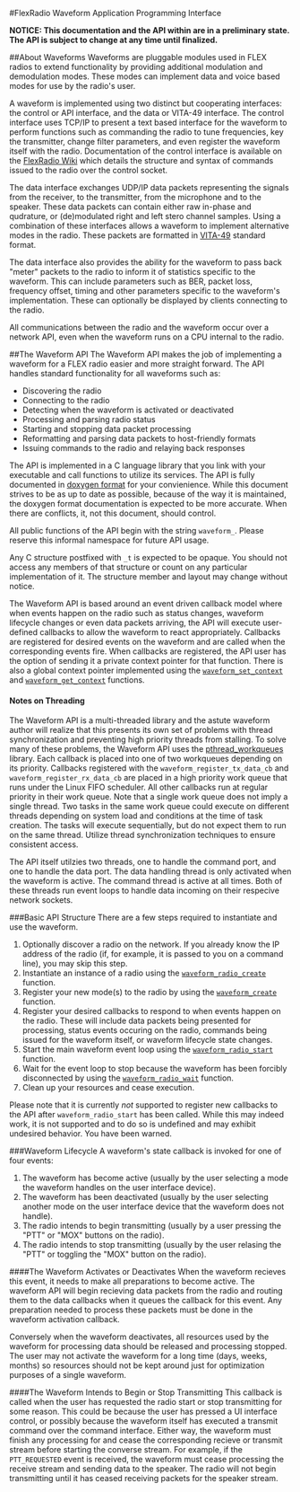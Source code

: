 #FlexRadio Waveform Application Programming Interface

**NOTICE: This documentation and the API within are in a preliminary state. The API is subject to change at any time until finalized.** 

##About Waveforms
Waveforms are pluggable modules used in FLEX radios to extend functionality by providing additional modulation and demodulation modes. These modes can implement data and voice based modes for use by the radio's user.

A waveform is implemented using two distinct but cooperating interfaces: the control or API interface, and the data or VITA-49 interface. The control interface uses TCP/IP to present a text based interface for the waveform to perform functions such as commanding the radio to tune frequencies, key the transmitter, change filter parameters, and even register the waveform itself with the radio. Documentation of the control interface is available on the [FlexRadio Wiki](http://wiki.flexradio.com/index.php?title=SmartSDR_TCP/IP_API) which details the structure and syntax of commands issued to the radio over the control socket.

The data interface exchanges UDP/IP data packets representing the signals from the receiver, to the transmitter, from the microphone and to the speaker. These data packets can contain either raw in-phase and qudrature, or (de)modulated right and left stero channel samples. Using a combination of these interfaces allows a waveform to implement alternative modes in the radio. These packets are formatted in [VITA-49](https://www.vita.com/resources/Learn/VITA49%20Brief%20for%20HPEC%209Sept2014%20Final.pptx) standard format.  

The data interface also provides the ability for the waveform to pass back "meter" packets to the radio to inform it of statistics specific to the waveform. This can include parameters such as BER, packet loss, frequency offset, timing and other parameters specific to the waveform's implementation. These can optionally be displayed by clients connecting to the radio.

All communications between the radio and the waveform occur over a network API, even when the waveform runs on a CPU internal to the radio.

##The Waveform API
The Waveform API makes the job of implementing a waveform for a FLEX radio easier and more straight forward. The API handles standard functionality for all waveforms such as:

* Discovering the radio
* Connecting to the radio
* Detecting when the waveform is activated or deactivated
* Processing and parsing radio status
* Starting and stopping data packet processing
* Reformatting and parsing data packets to host-friendly formats
* Issuing commands to the radio and relaying back responses

The API is implemented in a C language library that you link with your executable and call functions to utilize its services. The API is fully documented in [doxygen format](html/waveform__api_8h.html) for your convienience. While this document strives to be as up to date as possible, because of the way it is maintained, the doxygen format documentation is expected to be more accurate. When there are conflicts, it, not this document, should control.

All public functions of the API begin with the string `waveform_`.  Please reserve this informal namespace for future API usage.

Any C structure postfixed with `_t` is expected to be opaque. You should not access any members of that structure or count on any particular implementation of it. The structure member and layout may change without notice.

The Waveform API is based around an event driven callback model where when events happen on the radio such as status changes, waveform lifecycle changes or even data packets arriving, the API will execute user-defined callbacks to allow the waveform to react appropriately. Callbacks are registered for desired events on the waveform and are called when the corresponding events fire. When callbacks are registered, the API user has the option of sending it a private context pointer for that function. There is also a global context pointer implemented using the [`waveform_set_context`](html/waveform__api_8h.html#a417c2357020deba99e97a860c9a021a1) and [`waveform_get_context`](html/waveform__api_8h.html#a3c46e68997f0d7fafaa2011b12fea349) functions.

#### Notes on Threading
The Waveform API is a multi-threaded library and the astute waveform author will realize that this presents its own set of problems with thread synchronization and preventing high priority threads from stalling. To solve many of these problems, the Waveform API uses the [pthread_workqueues](https://github.com/mheily/libpwq) library.  Each callback is placed into one of two workqueues depending on its priority. Callbacks registered with the `waveform_register_tx_data_cb` and `waveform_register_rx_data_cb` are placed in a high priority work queue that runs under the Linux FIFO scheduler. All other callbacks run at regular priority in their work queue. Note that a single work queue does not imply a single thread. Two tasks in the same work queue could execute on different threads depending on system load and conditions at the time of task creation. The tasks will execute sequentially, but do not expect them to run on the same thread. Utilize thread synchronization techniques to ensure consistent access.

The API itself utilzies two threads, one to handle the command port, and one to handle the data port. The data handling thread is only activated when the waveform is active. The command thread is active at all times. Both of these threads run event loops to handle data incoming on their respecive network sockets.

###Basic API Structure
There are a few steps required to instantiate and use the waveform.

1. Optionally discover a radio on the network. If you already know the IP address of the radio (if, for example, it is passed to you on a command line), you may skip this step.
2. Instantiate an instance of a radio using the [`waveform_radio_create`](html/waveform__api_8h.html#a28984b2443be194b7236db2dd5ceb1f7) function.
3. Register your new mode(s) to the radio by using the [`waveform_create`](file:///Users/anna.mcdermond/CLionProjects/waveform-sdk/docs/html/waveform__api_8h.html#a72e601dbcd68cd896c262b57e9f86018) function.
4. Register your desired callbacks to respond to when events happen on the radio.  These will include data packets being presented for processing, status events occuring on the radio, commands being issued for the waveform itself, or waveform lifecycle state changes.
5. Start the main waveform event loop using the [`waveform_radio_start`](html/waveform__api_8h.html#a35e070d291054bfac3961ca172d8e77a) function.
6. Wait for the event loop to stop because the waveform has been forcibly disconnected by using the [`waveform_radio_wait`](html/waveform__api_8h.html#adfcb97da8ed61e04229cb2e6fb87be7c) function.
7. Clean up your resources and cease execution.

Please note that it is currently _not_ supported to register new callbacks to the API after `waveform_radio_start` has been called. While this may indeed work, it is not supported and to do so is undefined and may exhibit undesired behavior. You have been warned.

###Waveform Lifecycle
A waveform's state callback is invoked for one of four events:

1. The waveform has become active (usually by the user selecting a mode the waveform handles on the user interface device).
2. The waveform has been deactivated (usually by the user selecting another mode on the user interface device that the waveform does not handle).
3. The radio intends to begin transmitting (usually by a user pressing the "PTT" or "MOX" buttons on the radio).
4. The radio intends to stop transmitting (usually by the user relasing the "PTT" or toggling the "MOX" button on the radio).

####The Waveform Activates or Deactivates
When the waveform recieves this event, it needs to make all preparations to become active. The waveform API will begin recieving data packets from the radio and routing them to the data callbacks when it queues the callback for this event. Any preparation needed to process these packets must be done in the waveform activation callback.

Conversely when the waveform deactivates, all resources used by the waveform for processing data should be released and processing stopped. The user may not activate the waveform for a long time (days, weeks, months) so resources should not be kept around just for optimization purposes of a single waveform.

####The Waveform Intends to Begin or Stop Transmitting
This callback is called when the user has requested the radio start or stop transmitting for some reason. This could be because the user has pressed a UI interface control, or possibly because the waveform itself has executed a transmit command over the command interface. Either way, the waveform must finish any processing for and cease the corresponding recieve or transmit stream before starting the converse stream. For example, if the `PTT_REQUESTED` event is received, the waveform must cease processing the receive stream and sending data to the speaker. The radio will not begin transmitting until it has ceased receiving packets for the speaker stream.
